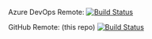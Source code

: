 Azure DevOps Remote:
[![Build Status](https://dev.azure.com/ThinkPlanExecute/DotNet/_apis/build/status/DotNet?branchName=master)](https://dev.azure.com/ThinkPlanExecute/DotNet/_build/latest?definitionId=5&branchName=master)

GitHub Remote: (this repo)
[![Build Status](https://dev.azure.com/ThinkPlanExecute/DotNet/_apis/build/status/mformihir.DotNet-Projects?branchName=master)](https://dev.azure.com/ThinkPlanExecute/DotNet/_build/latest?definitionId=7&branchName=master)
